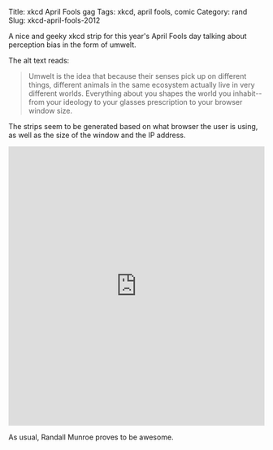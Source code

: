 Title: xkcd April Fools gag
Tags: xkcd, april fools, comic
Category: rand
Slug: xkcd-april-fools-2012

A nice and geeky xkcd strip for this year's April Fools day talking about perception bias in the form of umwelt.

The alt text reads:

> Umwelt is the idea that because their senses pick up on different things, different animals in the same ecosystem actually live in very different worlds. Everything about you shapes the world you inhabit--from your ideology to your glasses prescription to your browser window size.

The strips seem to be generated based on what browser the user is using, as well as the size of the window and the IP address.

<p><iframe class="imgur-album" width="100%" height="550" frameborder="0" src="http://imgur.com/a/C4j2F/embed"></iframe></p>

As usual, Randall Munroe proves to be awesome.